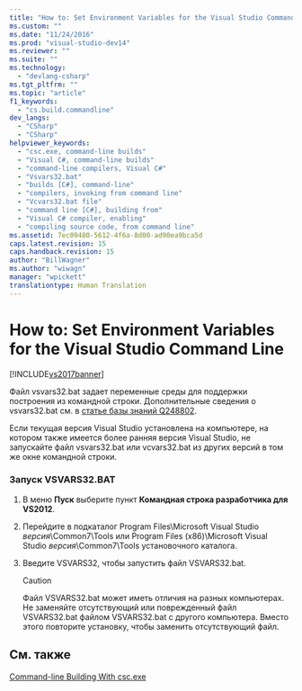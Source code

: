```yaml
---
title: "How to: Set Environment Variables for the Visual Studio Command Line | Microsoft Docs"
ms.custom: ""
ms.date: "11/24/2016"
ms.prod: "visual-studio-dev14"
ms.reviewer: ""
ms.suite: ""
ms.technology: 
  - "devlang-csharp"
ms.tgt_pltfrm: ""
ms.topic: "article"
f1_keywords: 
  - "cs.build.commandline"
dev_langs: 
  - "CSharp"
  - "CSharp"
helpviewer_keywords: 
  - "csc.exe, command-line builds"
  - "Visual C#, command-line builds"
  - "command-line compilers, Visual C#"
  - "Vsvars32.bat"
  - "builds [C#], command-line"
  - "compilers, invoking from command line"
  - "Vcvars32.bat file"
  - "command line [C#], building from"
  - "Visual C# compiler, enabling"
  - "compiling source code, from command line"
ms.assetid: 7ec09480-5612-4f6a-8d00-ad90ea9bca5d
caps.latest.revision: 15
caps.handback.revision: 15
author: "BillWagner"
ms.author: "wiwagn"
manager: "wpickett"
translationtype: Human Translation
---
```

# How to: Set Environment Variables for the Visual Studio Command Line
[!INCLUDE[vs2017banner](../../../csharp/includes/vs2017banner.md)]

Файл vsvars32.bat задает переменные среды для поддержки построения из командной строки.  Дополнительные сведения о vsvars32.bat см. в [статье базы знаний Q248802](http://go.microsoft.com/fwlink/?LinkId=225042).  
  
 Если текущая версия Visual Studio установлена на компьютере, на котором также имеется более ранняя версия Visual Studio, не запускайте файл vsvars32.bat или vcvars32.bat из других версий в том же окне командной строки.  
  
### Запуск VSVARS32.BAT  
  
1.  В меню **Пуск** выберите пункт **Командная строка разработчика для VS2012**.  
  
2.  Перейдите в подкаталог Program Files\\Microsoft Visual Studio *версия*\\Common7\\Tools или Program Files \(x86\)\\Microsoft Visual Studio *версия*\\Common7\\Tools установочного каталога.  
  
3.  Введите VSVARS32, чтобы запустить файл VSVARS32.bat.  
  
    > [!CAUTION]
    >  Файл VSVARS32.bat может иметь отличия на разных компьютерах.  Не заменяйте отсутствующий или поврежденный файл VSVARS32.bat файлом VSVARS32.bat с другого компьютера.  Вместо этого повторите установку, чтобы заменить отсутствующий файл.  
  
## См. также  
 [Command\-line Building With csc.exe](../../../csharp/language-reference/compiler-options/command-line-building-with-csc-exe.md)